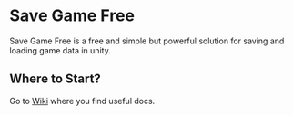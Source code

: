 # Save Game Free
Save Game Free is  a free and simple but powerful solution for saving and loading game data in unity.

## Where to Start?
Go to [Wiki](https://github.com/EmpireAssets/SaveGameFree/wiki) where you find useful docs.
